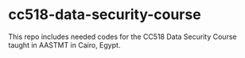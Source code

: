 # cc518-data-security-course
This repo includes needed codes for the CC518 Data Security Course taught in AASTMT in Cairo, Egypt.

